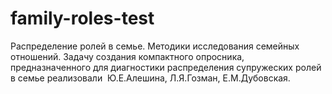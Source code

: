 # family-roles-test
Распределение ролей в семье. Методики исследования семейных отношений. Задачу создания компактного опросника, предназначенного для диагностики распределения супружеских ролей в семье реализовали  Ю.Е.Алешина, Л.Я.Гозман, Е.М.Дубовская.
